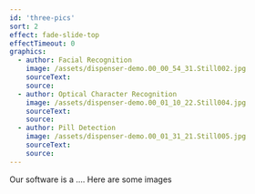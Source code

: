 ```yaml
---
id: 'three-pics'
sort: 2
effect: fade-slide-top
effectTimeout: 0
graphics:
  - author: Facial Recognition
    image: /assets/dispenser-demo.00_00_54_31.Still002.jpg
    sourceText: 
    source: 
  - author: Optical Character Recognition
    image: /assets/dispenser-demo.00_01_10_22.Still004.jpg
    sourceText: 
    source: 
  - author: Pill Detection
    image: /assets/dispenser-demo.00_01_31_21.Still005.jpg
    sourceText: 
    source: 
---
```


Our software is a ....
Here are some images